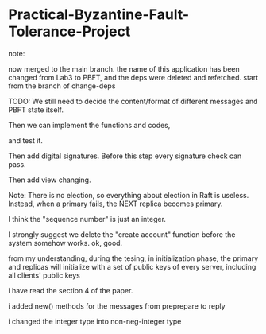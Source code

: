 # Practical-Byzantine-Fault-Tolerance-Project

note:

now merged to the main branch. the name of this application has been changed from Lab3 to PBFT, and the deps were deleted and refetched.
start from the branch of change-deps

TODO: We still need to decide the content/format of different messages and PBFT state itself.

Then we can implement the functions and codes,

and test it.

Then add digital signatures. Before this step every signature check can pass.

Then add view changing.

Note: There is no election, so everything about election in Raft is useless. Instead, when a primary fails, the NEXT
replica becomes primary.

I think the "sequence number" is just an integer.

I strongly suggest we delete the "create account" function before the system somehow works. ok, good.

from my understanding, during the tesing, in initialization phase, the primary and replicas will initialize with a set of public keys of every server, including all clients' public keys 

i have read the section 4 of the paper.

i added new() methods for the messages from preprepare to reply

i changed the integer type into non-neg-integer type
